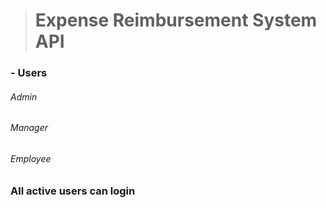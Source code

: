 > # **Expense Reimbursement System API**

###  **- Users**
###### Admin
###### Manager
###### Employee

### **All active users can login**

